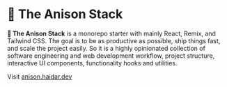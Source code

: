 # 🦌 The Anison Stack

**🦌 The Anison Stack** is a monorepo starter with mainly React, Remix, and Tailwind CSS. The goal is to be as productive as possible, ship things fast, and scale the project easily. So it is a highly opinionated collection of software engineering and web development workflow, project structure, interactive UI components, functionality hooks and utilities.

Visit [anison.haidar.dev](https://anison.haidar.dev)
